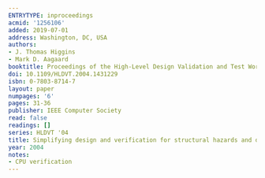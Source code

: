 ```yaml
---
ENTRYTYPE: inproceedings
acmid: '1256106'
added: 2019-07-01
address: Washington, DC, USA
authors:
- J. Thomas Higgins
- Mark D. Aagaard
booktitle: Proceedings of the High-Level Design Validation and Test Workshop, 2004. Ninth IEEE International
doi: 10.1109/HLDVT.2004.1431229
isbn: 0-7803-8714-7
layout: paper
numpages: '6'
pages: 31-36
publisher: IEEE Computer Society
read: false
readings: []
series: HLDVT '04
title: Simplifying design and verification for structural hazards and datapaths in pipelined circuits
year: 2004
notes:
- CPU verification
---
```

